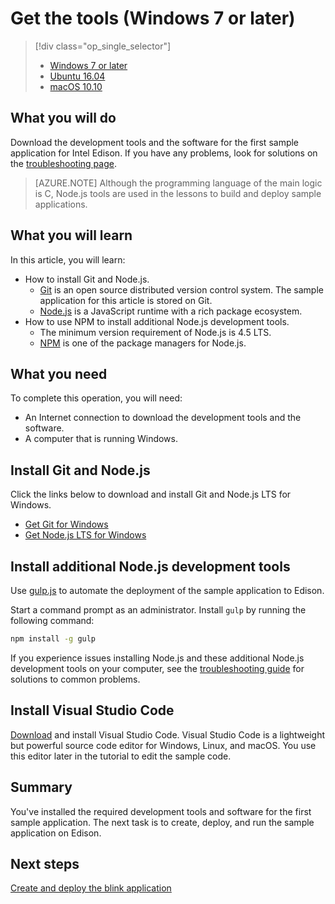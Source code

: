 <properties
    pageTitle="Get the tools for your Azure IoT Starter Kit (Windows 7 or later) | Azure"
    description="Download and install the necessary tools and software for the first sample application for Edison on Windows 7 and later versions."
    services="iot-hub"
    documentationcenter=""
    author="shizn"
    manager="timtl"
    tags=""
    keywords="arduino development tools, iot development, iot software, internet of things software, install git on windows, install node js windows" />
<tags
    ms.assetid="7d29a358-544d-4657-a504-5ed9b79c2925"
    ms.service="iot-hub"
    ms.devlang="c"
    ms.topic="article"
    ms.tgt_pltfrm="na"
    ms.workload="na"
    ms.date="11/8/2016"
    wacn.date=""
    ms.author="xshi" />

# Get the tools (Windows 7 or later)
> [!div class="op_single_selector"]
> * [Windows 7 or later][windows]
> * [Ubuntu 16.04][ubuntu]
> * [macOS 10.10][macos]

## What you will do
Download the development tools and the software for the first sample application for Intel Edison. If you have any problems, look for solutions on the [troubleshooting page][troubleshooting].

> [AZURE.NOTE]
> Although the programming language of the main logic is C, Node.js tools are used in the lessons to build and deploy sample applications.

## What you will learn
In this article, you will learn:

* How to install Git and Node.js.
  * [Git](https://git-scm.com) is an open source distributed version control system. The sample application for this article is stored on Git.
  * [Node.js](https://nodejs.org/en/) is a JavaScript runtime with a rich package ecosystem.
* How to use NPM to install additional Node.js development tools.
  * The minimum version requirement of Node.js is 4.5 LTS.
  * [NPM](https://www.npmjs.com) is one of the package managers for Node.js.

## What you need

To complete this operation, you will need:

* An Internet connection to download the development tools and the software.
* A computer that is running Windows.

## Install Git and Node.js

Click the links below to download and install Git and Node.js LTS for Windows.

* [Get Git for Windows](https://git-scm.com/download/win/)
* [Get Node.js LTS for Windows](https://nodejs.org/en/)

## Install additional Node.js development tools

Use [gulp.js](http://gulpjs.com) to automate the deployment of the sample application to Edison.

Start a command prompt as an administrator. Install `gulp` by running the following command:

```cmd
npm install -g gulp
```

If you experience issues installing Node.js and these additional Node.js development tools on your computer, see the [troubleshooting guide][troubleshooting] for solutions to common problems.

## Install Visual Studio Code

[Download](https://code.visualstudio.com/docs/setup/windows) and install Visual Studio Code. Visual Studio Code is a lightweight but powerful source code editor for Windows, Linux, and macOS. You use this editor later in the tutorial to edit the sample code.

## Summary

You've installed the required development tools and software for the first sample application. The next task is to create, deploy, and run the sample application on Edison.

## Next steps

[Create and deploy the blink application][create-and-deploy-the-blink-application]

<!-- Images and links -->

[troubleshooting]: /documentation/articles/iot-hub-intel-edison-kit-c-troubleshooting/
[create-and-deploy-the-blink-application]: /documentation/articles/iot-hub-intel-edison-kit-c-lesson1-deploy-blink-app/
[windows]: /documentation/articles/iot-hub-intel-edison-kit-c-lesson1-get-the-tools-win32/
[ubuntu]: /documentation/articles/iot-hub-intel-edison-kit-c-lesson1-get-the-tools-ubuntu/
[macos]: /documentation/articles/iot-hub-intel-edison-kit-c-lesson1-get-the-tools-mac/
